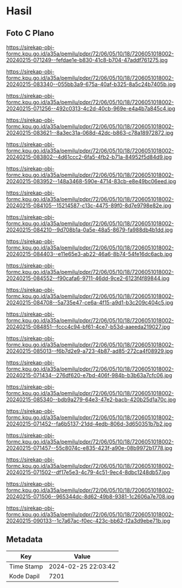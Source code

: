 # Hasil

## Foto C Plano

https://sirekap-obj-formc.kpu.go.id/a35a/pemilu/pdpr/72/06/05/10/18/7206051018002-20240215-071249--fefdae1e-b830-41c8-b704-47addf761275.jpg

https://sirekap-obj-formc.kpu.go.id/a35a/pemilu/pdpr/72/06/05/10/18/7206051018002-20240215-083340--055bb3a9-675a-40af-b325-8a5c24b7405b.jpg

https://sirekap-obj-formc.kpu.go.id/a35a/pemilu/pdpr/72/06/05/10/18/7206051018002-20240215-071256--492c0313-4c2d-40cb-969e-e4a4b7a845c4.jpg

https://sirekap-obj-formc.kpu.go.id/a35a/pemilu/pdpr/72/06/05/10/18/7206051018002-20240215-083621--8a3ec31a-068d-42dc-b863-c78a18972872.jpg

https://sirekap-obj-formc.kpu.go.id/a35a/pemilu/pdpr/72/06/05/10/18/7206051018002-20240215-083802--4d61ccc2-6fa5-4fb2-b71a-84952f5d84d9.jpg

https://sirekap-obj-formc.kpu.go.id/a35a/pemilu/pdpr/72/06/05/10/18/7206051018002-20240215-083952--148a3468-590e-4714-83cb-e8e49bc06eed.jpg

https://sirekap-obj-formc.kpu.go.id/a35a/pemilu/pdpr/72/06/05/10/18/7206051018002-20240215-084105--15214587-c13c-4475-89f0-8d7e9798e82e.jpg

https://sirekap-obj-formc.kpu.go.id/a35a/pemilu/pdpr/72/06/05/10/18/7206051018002-20240215-084210--9d708b1a-0a5e-48a5-8679-fa988db4b1dd.jpg

https://sirekap-obj-formc.kpu.go.id/a35a/pemilu/pdpr/72/06/05/10/18/7206051018002-20240215-084403--e11e65e3-ab22-46a6-8b74-54fe16dc6acb.jpg

https://sirekap-obj-formc.kpu.go.id/a35a/pemilu/pdpr/72/06/05/10/18/7206051018002-20240215-084552--f90cafa6-9711-46dd-9ce2-6123f4f89844.jpg

https://sirekap-obj-formc.kpu.go.id/a35a/pemilu/pdpr/72/06/05/10/18/7206051018002-20240215-084708--5a735e47-ce6a-4f15-a9d1-b3c209c404c5.jpg

https://sirekap-obj-formc.kpu.go.id/a35a/pemilu/pdpr/72/06/05/10/18/7206051018002-20240215-084851--fccc4c94-bf61-4ce7-b53d-aaeeda219027.jpg

https://sirekap-obj-formc.kpu.go.id/a35a/pemilu/pdpr/72/06/05/10/18/7206051018002-20240215-085013--f6b7d2e9-a723-4b87-ad85-272ca4f08929.jpg

https://sirekap-obj-formc.kpu.go.id/a35a/pemilu/pdpr/72/06/05/10/18/7206051018002-20240215-071434--276df620-e7bd-406f-984b-b3b63a7cfc06.jpg

https://sirekap-obj-formc.kpu.go.id/a35a/pemilu/pdpr/72/06/05/10/18/7206051018002-20240215-085340--bdb9a279-64e3-47e2-bacb-420b25d1a70c.jpg

https://sirekap-obj-formc.kpu.go.id/a35a/pemilu/pdpr/72/06/05/10/18/7206051018002-20240215-071452--fa6b5137-21dd-4edb-806d-3d650351b7b2.jpg

https://sirekap-obj-formc.kpu.go.id/a35a/pemilu/pdpr/72/06/05/10/18/7206051018002-20240215-071457--55c8074c-e835-423f-a90e-08b9972b1778.jpg

https://sirekap-obj-formc.kpu.go.id/a35a/pemilu/pdpr/72/06/05/10/18/7206051018002-20240215-071502--df17e5e3-4c79-4c51-9ec4-8dbc1248db57.jpg

https://sirekap-obj-formc.kpu.go.id/a35a/pemilu/pdpr/72/06/05/10/18/7206051018002-20240215-071506--965344dc-8d62-49b8-9381-1c2606a7e708.jpg

https://sirekap-obj-formc.kpu.go.id/a35a/pemilu/pdpr/72/06/05/10/18/7206051018002-20240215-090133--1c7a67ac-f0ec-423c-bb62-f2a3d9ebe71b.jpg


## Metadata

| Key        | Value               |
| ---------- | ------------------- |
| Time Stamp | 2024-02-25 22:03:42 |
| Kode Dapil | 7201                |



